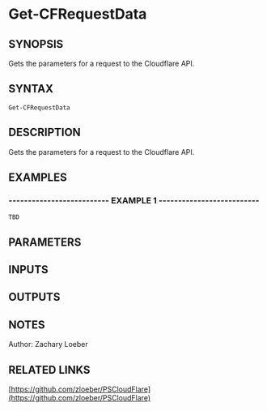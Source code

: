 ﻿---
external help file: PSCloudFlare-help.xml
Module Name: PSCloudFlare
online version: https://github.com/zloeber/PSCloudFlare
schema: 2.0.0
---

# Get-CFRequestData

## SYNOPSIS
Gets the parameters for a request to the Cloudflare API.

## SYNTAX

```
Get-CFRequestData
```

## DESCRIPTION
Gets the parameters for a request to the Cloudflare API.

## EXAMPLES

### -------------------------- EXAMPLE 1 --------------------------
```
TBD
```

## PARAMETERS

## INPUTS

## OUTPUTS

## NOTES
Author: Zachary Loeber

## RELATED LINKS

[https://github.com/zloeber/PSCloudFlare](https://github.com/zloeber/PSCloudFlare)


